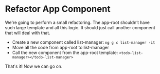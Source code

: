 # Refactor App Component

We're going to perform a small refactoring. The app-root shouldn’t have such large template and all this logic. It should just call another component that will deal with that.

* Create a new component called list-manager: `ng g c list-manager -it`
* Move all the code from app-root to list-manager
* Call the new component from the app-root template: `<todo-list-manager></todo-list-manager>`

That's it! Now we can go on.

